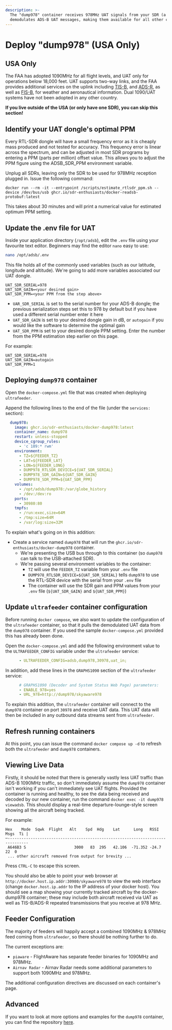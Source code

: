 ```yaml
---
description: >-
  The "dump978" container receives 978MHz UAT signals from your SDR (a different SDR from the one receiving 1090MHz signals), and
  demodulates ADS-B UAT messages, making them available for all other containers.
---
```


# Deploy "dump978" \(USA Only\)

## USA Only

The FAA has adopted 1090MHz for all flight levels, and UAT only for operations below 18,000 feet. UAT supports two-way links, and the FAA provides additional services on the uplink including [TIS-B](https://www.faa.gov/air_traffic/technology/equipadsb/capabilities/ins_outs/#tisb), and [ADS-R](https://www.faa.gov/air_traffic/technology/equipadsb/capabilities/ins_outs#adsr), as well as [FIS-B](https://www.faa.gov/air_traffic/technology/equipadsb/capabilities/ins_outs#fisb), for weather and aeronautical information. Dual 1090/UAT systems have not been adopted in any other country.

**If you live outside of the USA \(or only have one SDR\), you can skip this section!**

## Identify your UAT dongle's optimal PPM

Every RTL-SDR dongle will have a small frequency error as it is cheaply mass produced and not tested for accuracy. This frequency error is linear across the spectrum, and can be adjusted in most SDR programs by entering a PPM (parts per million) offset value. This  allows you to adjust the PPM figure using the ADSB_SDR_PPM environment variable.

Unplug all SDRs, leaving only the SDR to be used for 978MHz reception plugged in. Issue the following command:

`docker run --rm -it --entrypoint /scripts/estimate_rtlsdr_ppm.sh --device /dev/bus/usb ghcr.io/sdr-enthusiasts/docker-readsb-protobuf:latest`

This takes about 30 minutes and will print a numerical value for estimated optimum PPM setting.

## Update the .env file for UAT

Inside your application directory \(`/opt/adsb`\), edit the `.env` file using your favourite text editor. Beginners may find the editor `nano` easy to use:

```bash
nano /opt/adsb/.env
```

This file holds all of the commonly used variables \(such as our latitude, longitude and altitude\). We're going to add more variables associated our UAT dongle.

```text
UAT_SDR_SERIAL=978
UAT_SDR_GAIN=<your desired gain>
UAT_SDR_PPM=<your PPM from the step above>
```

* `UAR_SDR_SERIAL` is set to the serial number for your ADS-B dongle; the previous serialization steps set this to 978 by default but if you have used a different serial number enter it here
* `UAT_SDR_GAIN` is set to your desired dongle gain in dB, or `autogain` if you would like the software to determine the optimal gain
* `UAT_SDR_PPM` is set to your desired dongle PPM setting. Enter the number from the PPM estimation step earlier on this page.

For example:

```text
UAT_SDR_SERIAL=978
UAT_SDR_GAIN=autogain
UAT_SDR_PPM=1
```

## Deploying `dump978` container

Open the `docker-compose.yml` file that was created when deploying `ultrafeeder`.

Append the following lines to the end of the file \(under the `services:` section\):

```yaml
  dump978:
    image: ghcr.io/sdr-enthusiasts/docker-dump978:latest
    container_name: dump978
    restart: unless-stopped
    device_cgroup_rules:
      - 'c 189:* rwm'
    environment:
      - TZ=${FEEDER_TZ}
      - LAT=${FEEDER_LAT}
      - LON=${FEEDER_LONG}
      - DUMP978_RTLSDR_DEVICE=${UAT_SDR_SERIAL}
      - DUMP978_SDR_GAIN=${UAT_SDR_GAIN}
      - DUMP978_SDR_PPM=${UAT_SDR_PPM}
    volumes:
      - /opt/adsb/dump978:/var/globe_history
      - /dev:/dev:ro
    ports:
      - 30980:80
    tmpfs:
      - /run:exec,size=64M
      - /tmp:size=64M
      - /var/log:size=32M
```

To explain what's going on in this addition:

* Create a service named `dump978` that will run the `ghcr.io/sdr-enthusiasts/docker-dump978` container.
  * We're presenting the USB bus through to this container \(so `dump978` can talk to the USB-attached SDR\).
  * We're passing several environment variables to the container:
    * `TZ` will use the `FEEDER_TZ` variable from your `.env` file
    * `DUMP978_RTLSDR_DEVICE=${UAT_SDR_SERIAL}` tells `dump978` to use the RTL-SDR device with the serial from your `.env` file
    * The container will use the SDR gain and PPM values from your `.env` file (`${UAT_SDR_GAIN}` and `${UAT_SDR_PPM}`)

## Update `ultrafeeder` container configuration

Before running `docker compose`, we also want to update the configuration of the `ultrafeeder` container, so that it pulls the demodulated UAT data from the `dump978` container.  If you used the sample `docker-compose.yml` provided this has already been done.

Open the `docker-compose.yml` and add the following environment value to the `ULTRAFEEDER_CONFIG` variable under the `ultrafeeder` service:

```yaml
      - ULTRAFEEDER_CONFIG=adsb,dump978,30978,uat_in;
```

In addition, add these lines in the `GRAPHS1090` section of the `ultrafeeder` service:

```yaml
      # GRAPHS1090 (Decoder and System Status Web Page) parameters:
      - ENABLE_978=yes
      - URL_978=http://dump978/skyaware978
```

To explain this addition, the `ultrafeeder` container will connect to the `dump978` container on port `30978` and receive UAT data. This UAT data will then be included in any outbound data streams sent from `ultrafeeder`.

## Refresh running containers

At this point, you can issue the command `docker compose up -d` to refresh both the `ultrafeeder` and `dump978` containers.

## Viewing Live Data

Firstly, it should be noted that there is generally vastly less UAT traffic than ADS-B 1090MHz traffic, so don't immediately assume the `dump978` container isn't working if you can't immediately see UAT flights. Provided the container is running and healthy, to see the data being received and decoded by our new container, run the command `docker exec -it dump978 viewadsb`. This should display a real-time departure-lounge-style screen showing all the aircraft being tracked.

For example:

```text
Hex    Mode  Sqwk  Flight   Alt    Spd  Hdg    Lat      Long   RSSI  Msgs  Ti |
─-------------------------------------------------------------------------------
 A646B3 S                     3000   83  295   42.106  -71.352 -24.7    22  0
 ... other aircraft removed from output for brevity ...
```

Press `CTRL-C` to escape this screen.

You should also be able to point your web browser at `http://docker.host.ip.addr:30980/skyaware978` to view the web interface \(change `docker.host.ip.addr` to the IP address of your docker host\). You should see a map showing your currently tracked aircraft by the docker-dump978 container; these may include both aircraft received via UAT as well as TIS-B/ADS-R repeated transmissions that you receive at 978 MHz.

## Feeder Configuration

The majority of feeders will happily accept a combined 1090MHz & 978MHz feed coming from `ultrafeeder`, so there should be nothing further to do.

The current exceptions are:

* `piaware` - FlightAware has separate feeder binaries for 1090MHz and 978MHz.
* `Airnav Radar` - Airnav Radar needs some additional parameters to support both 1090MHz and 978MHz.

The additional configuration directives are discussed on each container's page.

## Advanced

If you want to look at more options and examples for the `dump978` container, you can find the repository [here](https://github.com/sdr-enthusiasts/docker-dump978).
